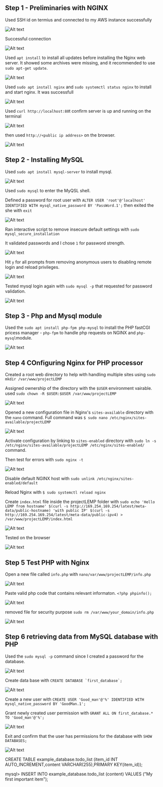 ## Step 1 - Preliminaries with NGINX

Used SSH id on termius and connected to my AWS instance successfully

![Alt text](<images/SSH client on Termius.png>)

Successful connection

![Alt text](<images/Successful connection.png>)

Used `apt install` to install all updates before installing the Nginx web server. It showed some archives were missing, and it recommended to use `sudo apt-get update`. 

![Alt text](<images/sudo apt update installed.png>)

Used `sudo apt install nginx` and `sudo systemctl status nginx` to install and start nginx. It was successfull

![Alt text](<isntall and start Nginx .png>)

Used `curl http://localhost:80`t confirm server is up and running on the terminal

![Alt text](<images/localhost curled.png>)


 then used `http://<public ip address>` on the browser. 

 ![Alt text](<images/nginx on browser.png>)

## Step 2 - Installing MySQL

Used `sudo apt install mysql-server` to install mysql.

![Alt text](<images/mysql update.png>)

Used `sudo mysql` to enter the MyQSL shell. 

Defined a password for root user with `ALTER USER 'root'@'localhost' IDENTIFIED WITH mysql_native_password BY 'PassWord.1';` then exited the she with `exit`

![Alt text](<images/Mysql login and password change.png>)

Ran interactive script to remove insecure default settings with
`sudo mysql_secure_installation`

It validated passwords and I chose `1` for password strength. 

![Alt text](<images/Mysql interactive script.png>)

Hit `y` for all prompts from removing anonymous users to disabling remote login and reload privileges. 

![Alt text](<images/Removing anonymous users and others.png>)

Tested mysql login again with `sudo mysql -p` that requested for password validation. 

![Alt text](<images/Tested successful login.png>)

## Step 3 - Php and Mysql module

Used the   `sudo apt install php-fpm php-mysql` to install the PHP fastCGI pricess manager - `php-fpm` to handle php requests on NGINX and `php-mysql`module.

![Alt text](<images/Php and mysql on NGINX.png>)

## Step 4 COnfiguring Nginx for PHP processor

Created a root web directory to help with handling multiple sites using `sudo mkdir /var/www/projectLEMP`

Assigned ownership of the directory with the `$USER` environment vairable. used `sudo chown -R $USER:$USER /var/www/projectLEMP`

![Alt text](<images/creating and ownership for projectLEMP.png>)

Opened a new configuration file in Nginx's `sites-available` directory with the `nano` command. Full command was `$ sudo nano /etc/nginx/sites-available/projectLEMP`

![Alt text](<images/Nano projectLEMP file.png>)

Activate configuration by linking to `sites-enabled` directory with `sudo ln -s /etc/nginx/sites-available/projectLEMP /etc/nginx/sites-enabled/` command.

Then test for errors with `sudo nginx -t`

![Alt text](<images/Sudo link and test syntax.png>)

Disable default NGINX host with `sudo unlink /etc/nginx/sites-enabled/default`

Reload Nginx with `$ sudo systemctl reload nginx`

Create `index.html` file inside the projectLEMP folder with `sudo echo 'Hello LEMP from hostname' $(curl -s http://169.254.169.254/latest/meta-data/public-hostname) 'with public IP' $(curl -s http://169.254.169.254/latest/meta-data/public-ipv4) > /var/www/projectLEMP/index.html`

![Alt text](<images/Unlink default site and create html file.png>)

Tested on the browser

![Alt text](<images/projectlemp on browser.png>)

## Step 5 Test PHP with Nginx

Open a new file called `info.php` with `nano/var/www/projectLEMP/info.php`

![Alt text](<images/Php info file.png>)

Paste valid php code that contains relevant informaton. `<?php phpinfo();`

![Alt text](<images/php info on browser.png>)

removed file for security purpose `sudo rm /var/www/your_domain/info.php`

![Alt text](<images/Removing index php file.png>)

## Step 6 retrieving data from MySQL database with PHP

Used the `sudo mysql -p` command since I created a password for the database. 

![Alt text](<images/Entering database again.png>)

Create data base with ``CREATE DATABASE `first_database`;``

![Alt text](<images/Create database.png>)

Create a new user with ``CREATE USER 'Good_man'@'%' IDENTIFIED WITH mysql_native_password BY 'GoodMan.1';``

Grant newly created user permission with ``GRANT ALL ON first_database.* TO 'Good_man'@'%';``

![Alt text](<images/Creating database and user.png>)

Exit and confirm that the user has permissions for the database with `SHOW DATABASES;`

![Alt text](<images/Show databases.png>)

CREATE TABLE example_database.todo_list (item_id INT AUTO_INCREMENT,content VARCHAR(255),PRIMARY KEY(item_id));


mysql> INSERT INTO example_database.todo_list (content) VALUES ("My first important item");











